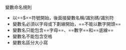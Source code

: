 變數命名規則
* 以==$==符號開始，後面接變數名稱/識別碼/識別符
* 變數名必須以字母或下劃線開始，==不能以數字開頭==
* 變數名只能包含==字母==、==數字==和==底線==
* 變數名不能包含空格
* 變數名區分大小寫